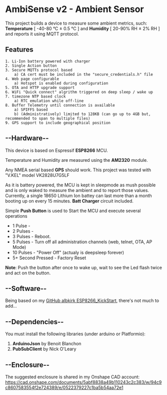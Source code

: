 # **AmbiSense v2**  -  Ambient Sensor

This project builds a device to measure some ambient metrics, such: **Temperature** [ -40-80 °C ± 0.5 °C ] and **Humidity** [ 20-90% RH ± 2% RH ] and reports it using MQTT protocol.

## Features
	1. Li-Ion battery powered with charger 
	2. Single Action button
	3. Secure MQTTs protocol based
	    a) CA cert must be included in the "secure_credentials.h" file
	4. Web page configurable
	    a) Hotspot is enabled during configuration 
	5. OTA and HTTP upgrade support
	6. WiFi "Quick connect" algrithm triggered on deep sleep / wake up
	7. timezone NTP based clock
		a) RTC emulation while off-line
	8. Buffer Telemetry until connection is available
	    a) SPIFFS based
		b) (Administratively) limited to 128KB (can go up to 4GB but, recommended to span to multiple files)
	9. GPS support to include geographical position



## --Hardware--
This device is based on Espressif **ESP8266** MCU.

Temperature and Humidity are measured using the **AM2320** module.

Any NMEA serial based **GPS** should work. This project was tested with "V.KEL" model VK2828U7G5LF

As it is battery powered, the MCU is kept in sleepmode as mush possible and is only waked to measure the ambient and to report those values. Currently, a single 18650 Lithium Ion battey can last more than a month booting up on every 15 minutes. **Batt Charger** circuit included.

Simple **Push Button** is used to Start the MCU and execute several operations
- 1 Pulse   - <none>
- 2 Pulses  - <none>
- 3 Pulses  - Reboot.
- 5 Pulses  - Turn off all administration channels (web, telnet, OTA, AP Mode)
- 10 Pulses - "Power Off" (actualy is deepsleep forever)
- 5+ Second Pressed - Factory Reset

**Note**: Push the button after once to wake up, wait to see the Led flash twice and act on the button.



##
## --Software--
Being based on my [GitHub albkirk ESP8266_KickStart](https://github.com/albkirk/ESP8266_KickStart), there's not much to add...


## --Dependencies--
You must install the following libraries (under arduino or Platformio):

 1. **ArduinoJson** by Benoit Blanchon 
 2. **PubSubClient** by Nick O'Leary 


## --Enclosure--
The suggested enclosure is shared in my Onshape CAD account: 
https://cad.onshape.com/documents/5abf8838a49b110243c2c383/w/94c9c8607583554f2e724389/e/0522379227c1ba5b54aa72e1


